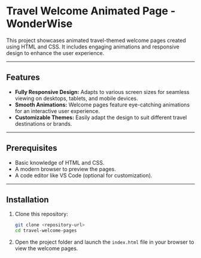 # Travel Welcome Animated Page - WonderWise

This project showcases animated travel-themed welcome pages created using HTML and CSS. It includes engaging animations and responsive design to enhance the user experience.

---

## Features

- **Fully Responsive Design:** Adapts to various screen sizes for seamless viewing on desktops, tablets, and mobile devices.
- **Smooth Animations:** Welcome pages feature eye-catching animations for an interactive user experience.
- **Customizable Themes:** Easily adapt the design to suit different travel destinations or brands.

---

## Prerequisites

- Basic knowledge of HTML and CSS.
- A modern browser to preview the pages.
- A code editor like VS Code (optional for customization).

---

## Installation

1. Clone this repository:
   ```bash
   git clone <repository-url>
   cd travel-welcome-pages
   ```

2. Open the project folder and launch the `index.html` file in your browser to view the welcome pages.
